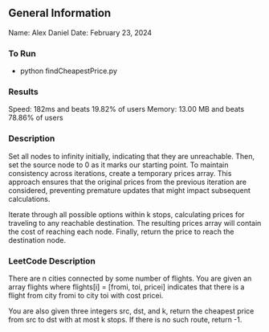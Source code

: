 ## General Information
Name: Alex Daniel
Date: February 23, 2024

### To Run
- python findCheapestPrice.py

### Results
Speed: 182ms and beats 19.82% of users
Memory: 13.00 MB and beats 78.86% of users

### Description
Set all nodes to infinity initially, indicating that they are unreachable. Then, set the source node to 0 as it marks our starting point. To maintain consistency across iterations, create a temporary prices array. This approach ensures that the original prices from the previous iteration are considered, preventing premature updates that might impact subsequent calculations.

Iterate through all possible options within k stops, calculating prices for traveling to any reachable destination. The resulting prices array will contain the cost of reaching each node. Finally, return the price to reach the destination node.

### LeetCode Description
There are n cities connected by some number of flights. You are given an array flights where flights[i] = [fromi, toi, pricei] indicates that there is a flight from city fromi to city toi with cost pricei.

You are also given three integers src, dst, and k, return the cheapest price from src to dst with at most k stops. If there is no such route, return -1.